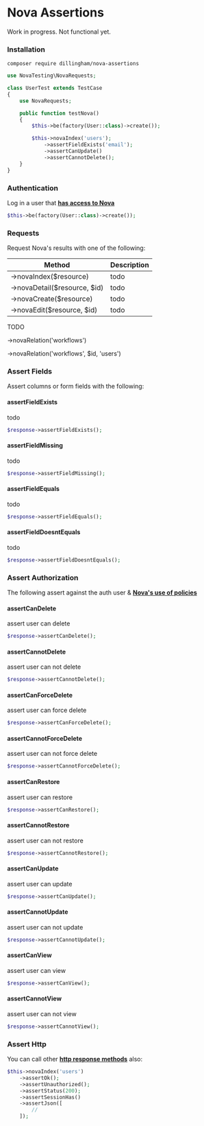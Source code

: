 # Nova Assertions

Work in progress. Not functional yet.

### Installation

```
composer require dillingham/nova-assertions
```
```php
use NovaTesting\NovaRequests;

class UserTest extends TestCase
{
    use NovaRequests;

    public function testNova()
    {
        $this->be(factory(User::class)->create());

        $this->novaIndex('users');
            ->assertFieldExists('email');
            ->assertCanUpdate()
            ->assertCannotDelete();
    }
}
```

### Authentication
Log in a user that **[has access to Nova](https://nova.laravel.com/docs/2.0/installation.html#authorizing-nova)**
```php
$this->be(factory(User::class)->create());
```

### Requests

Request Nova's results with one of the following:

| Method | Description |
| - | - |
| ->novaIndex($resource) | todo |
| ->novaDetail($resource, $id) | todo |
| ->novaCreate($resource) | todo |
| ->novaEdit($resource, $id) | todo |

TODO

->novaRelation('workflows')

->novaRelation('workflows', $id, 'users')

### Assert Fields

Assert columns or form fields with the following:

#### assertFieldExists
todo
```php
$response->assertFieldExists();
```
#### assertFieldMissing
todo
```php
$response->assertFieldMissing();
```
#### assertFieldEquals
todo
```php
$response->assertFieldEquals();
```
#### assertFieldDoesntEquals
todo
```php
$response->assertFieldDoesntEquals();
```

### Assert Authorization

The following assert against the auth user & **[Nova's use of policies](https://nova.laravel.com/docs/2.0/resources/authorization.html#authorization)**

#### assertCanDelete
assert user can delete
```php
$response->assertCanDelete();
```
#### assertCannotDelete
assert user can not delete
```php
$response->assertCannotDelete();
```
#### assertCanForceDelete
assert user can force delete
```php
$response->assertCanForceDelete();
```
#### assertCannotForceDelete
assert user can not force delete
```php
$response->assertCannotForceDelete();
```
#### assertCanRestore
assert user can restore
```php
$response->assertCanRestore();
```
#### assertCannotRestore
assert user can not restore
```php
$response->assertCannotRestore();
```
#### assertCanUpdate
assert user can update
```php
$response->assertCanUpdate();
```
#### assertCannotUpdate
assert user can not update
```php
$response->assertCannotUpdate();
```
#### assertCanView
assert user can view
```php
$response->assertCanView();
```
#### assertCannotView
assert user can not view
```php
$response->assertCannotView();
```


### Assert Http
You can call other **[http response methods](https://laravel.com/docs/5.8/http-tests#available-assertions)** also:

```php
$this->novaIndex('users')
    ->assertOk();
    ->assertUnauthorized();
    ->assertStatus(200);
    ->assertSessionHas()
    ->assertJson([
        //
    ]);
```